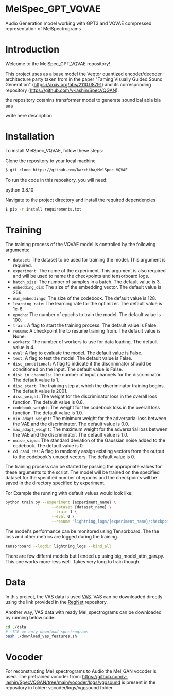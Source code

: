 # MelSpec_GPT_VQVAE

Audio Generation model working with GPT3 and VQVAE compressed representation of MelSpectrograms


# Introduction

Welcome to the MelSpec_GPT_VQVAE repository! 



This project uses as a base model the Veqtor quantized encoder/decoder architecture party taken from in the paper "Taming Visually Guided Sound Generation" (https://arxiv.org/abs/2110.08791) and its corresponding repository (https://github.com/v-iashin/SpecVQGAN).

the repository cotanins transformer model to generate sound bal abla bla aaa

write here description

# Installation
To install MelSpec_VQVAE, follow these steps:

Clone the repository to your local machine
```bash
$ git clone https://github.com/karchkha/MelSpec_VQVAE
```

To run the code in this repository, you will need:

python 3.8.10 

Navigate to the project directory and install the required dependencies

```bash
$ pip -r install requirements.txt
```

# Training

The training process of the VQVAE model is controlled by the following arguments:

* `dataset`: The dataset to be used for training the model. This argument is required.
* `experiment`: The name of the experiment. This argument is also required and will be used to name the checkpoints and tensorboard logs.
* `batch_size`: The number of samples in a batch. The default value is 3.
* `embedding_dim`: The size of the embedding vector. The default value is 256.
* `num_embeddings`: The size of the codebook. The default value is 128.
* `learning_rate`: The learning rate for the optimizer. The default value is 1e-6.
* `epochs`: The number of epochs to train the model. The default value is 100.
* `train`: A flag to start the training process. The default value is False.
* `resume`: A checkpoint file to resume training from. The default value is None.
* `workers`: The number of workers to use for data loading. The default value is 4.
* `eval`: A flag to evaluate the model. The default value is False.
* `test`: A flag to test the model. The default value is False.
* `disc_conditional`: A flag to indicate if the discriminator should be conditioned on the input. The default value is False.
* `disc_in_channels`: The number of input channels for the discriminator. The default value is 1.
* `disc_start`: The training step at which the discriminator training begins. The default value is 2001.
* `disc_weight`: The weight for the discriminator loss in the overall loss function. The default value is 0.8.
* `codebook_weight`: The weight for the codebook loss in the overall loss function. The default value is 1.0.
* `min_adapt_weight`: The minimum weight for the adversarial loss between the VAE and the discriminator. The default value is 0.0.
* `max_adapt_weight`: The maximum weight for the adversarial loss between the VAE and the discriminator. The default value is 1.0.
* `noise_sigma`: The standard deviation of the Gaussian noise added to the codebook. The default value is 0.
* `cd_rand_res`: A flag to randomly assign existing vectors from the output to the codebook's unused vectors. The default value is 0.

The training process can be started by passing the appropriate values for these arguments to the script. The model will be trained on the specified dataset for the specified number of epochs and the checkpoints will be saved in the directory specified by experiment. 

For Example the running with default velues would look like:

```bash
python train.py --experiment {experiment_name} \
                    --dataset {dataset_name} \
                    --train 1 \
                    --eval 0 \
                    --resume "lightning_logs/{experiment_name}/checkpoints/version_{version_number}/last.ckpt" \
```

The model's performance can be monitored using Tensorboard. The the loss and other metrics are logged during the training.

```bash
tensorboard --logdir lightning_logs --bind_all
```
There are few differnt models but I ended up using big_model_attn_gan.py. This one works more-less well. Takes very long to train though.

# Data

In this project, the VAS data is used [VAS](https://github.com/PeihaoChen/regnet#download-datasets).
VAS can be downloaded directly using the link provided in the [RegNet](https://github.com/PeihaoChen/regnet#download-datasets) repository.

Another way, VAS data with ready Mel_spectrograms can be downloaded by running below code:
```bash
cd ./data
# ~7GB we only download spectrograms
bash ./download_vas_features.sh
```
# Vocoder

For reconstructing Mel_spectrograms to Audio the Mel_GAN vocoder is used. The pretrained vocoder from: https://github.com/v-iashin/SpecVQGAN/tree/main/vocoder/logs/vggsound is present in the repository in folder: vocoder/logs/vggsound folder. 


